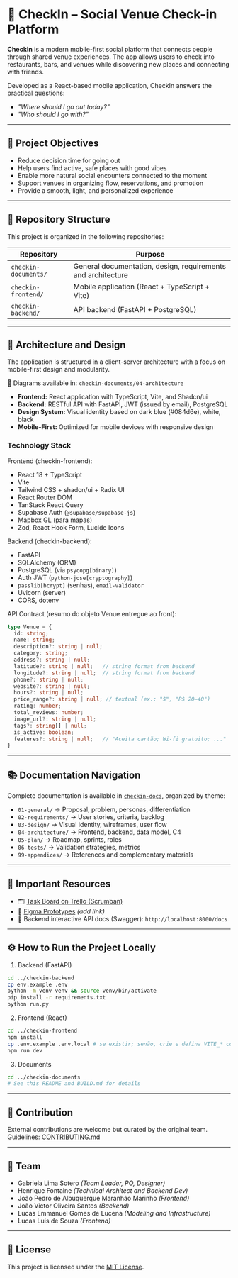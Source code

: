 # 📍 CheckIn – Social Venue Check-in Platform

**CheckIn** is a modern mobile-first social platform that connects people through shared venue experiences. The app allows users to check into restaurants, bars, and venues while discovering new places and connecting with friends.

Developed as a React-based mobile application, CheckIn answers the practical questions:
- _"Where should I go out today?"_
- _"Who should I go with?"_

---

## 🎯 Project Objectives

- Reduce decision time for going out
- Help users find active, safe places with good vibes
- Enable more natural social encounters connected to the moment
- Support venues in organizing flow, reservations, and promotion
- Provide a smooth, light, and personalized experience

---

## 🧱 Repository Structure

This project is organized in the following repositories:

| Repository        | Purpose                                           |
|--------------------|---------------------------------------------------|
| `checkin-documents/` | General documentation, design, requirements and architecture |
| `checkin-frontend/`  | Mobile application (React + TypeScript + Vite)   |
| `checkin-backend/`   | API backend (FastAPI + PostgreSQL)               |

---

## 🧩 Architecture and Design

The application is structured in a client-server architecture with a focus on mobile-first design and modularity.

📌 Diagrams available in:
`checkin-documents/04-architecture`

- **Frontend:** React application with TypeScript, Vite, and Shadcn/ui
- **Backend:** RESTful API with FastAPI, JWT (issued by email), PostgreSQL
- **Design System:** Visual identity based on dark blue (#084d6e), white, black
- **Mobile-First:** Optimized for mobile devices with responsive design

### Technology Stack

Frontend (checkin-frontend):
- React 18 + TypeScript
- Vite
- Tailwind CSS + shadcn/ui + Radix UI
- React Router DOM
- TanStack React Query
- Supabase Auth (`@supabase/supabase-js`)
- Mapbox GL (para mapas)
- Zod, React Hook Form, Lucide Icons

Backend (checkin-backend):
- FastAPI
- SQLAlchemy (ORM)
- PostgreSQL (via `psycopg[binary]`)
- Auth JWT (`python-jose[cryptography]`)
- `passlib[bcrypt]` (senhas), `email-validator`
- Uvicorn (server)
- CORS, dotenv

API Contract (resumo do objeto Venue entregue ao front):
```ts
type Venue = {
  id: string;
  name: string;
  description?: string | null;
  category: string;
  address?: string | null;
  latitude?: string | null;   // string format from backend
  longitude?: string | null;  // string format from backend
  phone?: string | null;
  website?: string | null;
  hours?: string | null;
  price_range?: string | null; // textual (ex.: "$", "R$ 20–40")
  rating: number;
  total_reviews: number;
  image_url?: string | null;
  tags?: string[] | null;
  is_active: boolean;
  features?: string | null;   // "Aceita cartão; Wi-fi gratuito; ..."
}
```

---

## 📚 Documentation Navigation

Complete documentation is available in [`checkin-docs`](https://github.com/gabrielalimasotero/checkin-docs), organized by theme:

- `01-general/` → Proposal, problem, personas, differentiation
- `02-requirements/` → User stories, criteria, backlog
- `03-design/` → Visual identity, wireframes, user flow
- `04-architecture/` → Frontend, backend, data model, C4
- `05-plan/` → Roadmap, sprints, roles
- `06-tests/` → Validation strategies, metrics
- `99-appendices/` → References and complementary materials

---

## 🔗 Important Resources

- 🗂️ [Task Board on Trello (Scrumban)](https://trello.com/b/97MLpiuS/checkin-scrumban)
- 🎨 [Figma Prototypes](#) *(add link)*
- 📎 Backend interactive API docs (Swagger): `http://localhost:8000/docs`

---

## ⚙️ How to Run the Project Locally

1) Backend (FastAPI)
```bash
cd ../checkin-backend
cp env.example .env
python -m venv venv && source venv/bin/activate
pip install -r requirements.txt
python run.py
```

2) Frontend (React)
```bash
cd ../checkin-frontend
npm install
cp .env.example .env.local # se existir; senão, crie e defina VITE_* conforme README
npm run dev
```

3) Documents
```bash
cd ../checkin-documents
# See this README and BUILD.md for details
```

---

## 🤝 Contribution

External contributions are welcome but curated by the original team.
Guidelines: [CONTRIBUTING.md](./CONTRIBUTING.md)

---

## 👥 Team

- Gabriela Lima Sotero *(Team Leader, PO, Designer)*
- Henrique Fontaine *(Technical Architect and Backend Dev)*
- João Pedro de Albuquerque Maranhão Marinho *(Frontend)*
- João Victor Oliveira Santos *(Backend)*
- Lucas Emmanuel Gomes de Lucena *(Modeling and Infrastructure)*
- Lucas Luis de Souza *(Frontend)*

---

## 📄 License

This project is licensed under the [MIT License](./LICENSE).
